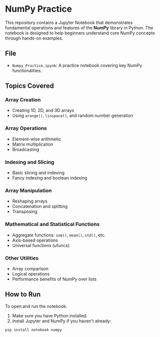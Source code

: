 # NumPy Practice

This repository contains a Jupyter Notebook that demonstrates fundamental operations and features of the **NumPy** library in Python. The notebook is designed to help beginners understand core NumPy concepts through hands-on examples.

## File

- `Numpy_Practice.ipynb`: A practice notebook covering key NumPy functionalities.

## Topics Covered

### Array Creation
- Creating 1D, 2D, and 3D arrays
- Using `arange()`, `linspace()`, and random number generation

### Array Operations
- Element-wise arithmetic
- Matrix multiplication
- Broadcasting

### Indexing and Slicing
- Basic slicing and indexing
- Fancy indexing and boolean indexing

### Array Manipulation
- Reshaping arrays
- Concatenation and splitting
- Transposing

### Mathematical and Statistical Functions
- Aggregate functions: `sum()`, `mean()`, `std()`, etc.
- Axis-based operations
- Universal functions (ufuncs)

### Other Utilities
- Array comparison
- Logical operations
- Performance benefits of NumPy over lists

## How to Run

To open and run the notebook:

1. Make sure you have Python installed.
2. Install Jupyter and NumPy if you haven't already:

```bash
pip install notebook numpy
